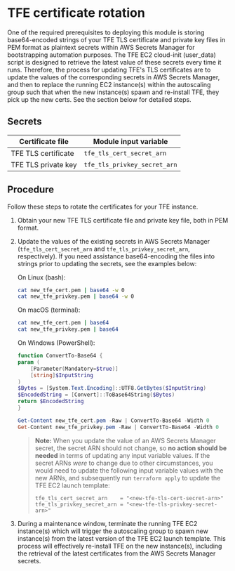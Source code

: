 # TFE certificate rotation

One of the required prerequisites to deploying this module is storing base64-encoded strings of your TFE TLS certificate and private key files in PEM format as plaintext secrets within AWS Secrets Manager for bootstrapping automation purposes. The TFE EC2 cloud-init (user_data) script is designed to retrieve the latest value of these secrets every time it runs. Therefore, the process for updating TFE's TLS certificates are to update the values of the corresponding secrets in AWS Secrets Manager, and then to replace the running EC2 instance(s) within the autoscaling group such that when the new instance(s) spawn and re-install TFE, they pick up the new certs. See the section below for detailed steps.

## Secrets

| Certificate file    | Module input variable        |
|---------------------|------------------------------|
| TFE TLS certificate | `tfe_tls_cert_secret_arn`    |
| TFE TLS private key | `tfe_tls_privkey_secret_arn` |

## Procedure

Follow these steps to rotate the certificates for your TFE instance.

1. Obtain your new TFE TLS certificate file and private key file, both in PEM format.

1. Update the values of the existing secrets in AWS Secrets Manager (`tfe_tls_cert_secret_arn` and `tfe_tls_privkey_secret_arn`, respectively). If you need assistance base64-encoding the files into strings prior to updating the secrets, see the examples below:

    On Linux (bash):

    ```sh
    cat new_tfe_cert.pem | base64 -w 0
    cat new_tfe_privkey.pem | base64 -w 0
    ```

    On macOS (terminal):

    ```sh
    cat new_tfe_cert.pem | base64
    cat new_tfe_privkey.pem | base64
    ```

   On Windows (PowerShell):

    ```powershell
    function ConvertTo-Base64 {
    param (
        [Parameter(Mandatory=$true)]
        [string]$InputString
    )
    $Bytes = [System.Text.Encoding]::UTF8.GetBytes($InputString)
    $EncodedString = [Convert]::ToBase64String($Bytes)
    return $EncodedString
    }

    Get-Content new_tfe_cert.pem -Raw | ConvertTo-Base64 -Width 0
    Get-Content new_tfe_privkey.pem -Raw | ConvertTo-Base64 -Width 0
    ```

    > **Note:**
    > When you update the value of an AWS Secrets Manager secret, the secret ARN should not change, so **no action should be needed** in terms of updating any input variable values. If the secret ARNs _were_ to change due to other circumstances, you would need to update the following input variable values with the new ARNs, and subsequently run `terraform apply` to update the TFE EC2 launch template:
    >
    >```hcl
    >tfe_tls_cert_secret_arn    = "<new-tfe-tls-cert-secret-arn>"
    >tfe_tls_privkey_secret_arn = "<new-tfe-tls-privkey-secret-arn>"
    >```

1. During a maintenance window, terminate the running TFE EC2 instance(s) which will trigger the autoscaling group to spawn new instance(s) from the latest version of the TFE EC2 launch template. This process will effectively re-install TFE on the new instance(s), including the retrieval of the latest certificates from the AWS Secrets Manager secrets.
